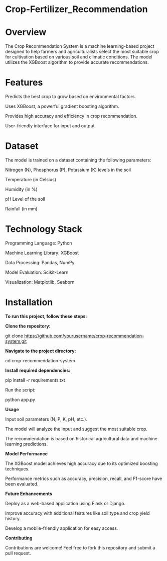 # Crop-Fertilizer_Recommendation
# Overview

The Crop Recommendation System is a machine learning-based project designed to help farmers and agriculturalists select the most suitable crop for cultivation based on various soil and climatic conditions. The model utilizes the XGBoost algorithm to provide accurate recommendations.

# Features

Predicts the best crop to grow based on environmental factors.

Uses XGBoost, a powerful gradient boosting algorithm.

Provides high accuracy and efficiency in crop recommendation.

User-friendly interface for input and output.

# Dataset

The model is trained on a dataset containing the following parameters:

Nitrogen (N), Phosphorus (P), Potassium (K) levels in the soil

Temperature (in Celsius)

Humidity (in %)

pH Level of the soil

Rainfall (in mm)

# Technology Stack

Programming Language: Python

Machine Learning Library: XGBoost

Data Processing: Pandas, NumPy

Model Evaluation: Scikit-Learn

Visualization: Matplotlib, Seaborn

# Installation

**To run this project, follow these steps:**

**Clone the repository:**

git clone https://github.com/yourusername/crop-recommendation-system.git

**Navigate to the project directory:**

cd crop-recommendation-system

**Install required dependencies:**

pip install -r requirements.txt

Run the script:

python app.py

**Usage**

Input soil parameters (N, P, K, pH, etc.).

The model will analyze the input and suggest the most suitable crop.

The recommendation is based on historical agricultural data and machine learning predictions.

**Model Performance**

The XGBoost model achieves high accuracy due to its optimized boosting techniques.

Performance metrics such as accuracy, precision, recall, and F1-score have been evaluated.

**Future Enhancements**

Deploy as a web-based application using Flask or Django.

Improve accuracy with additional features like soil type and crop yield history.

Develop a mobile-friendly application for easy access.

**Contributing**

Contributions are welcome! Feel free to fork this repository and submit a pull request.
